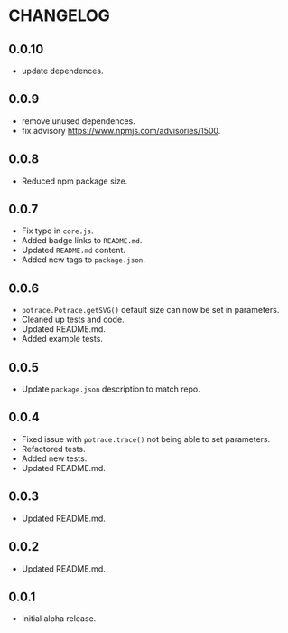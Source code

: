 # CHANGELOG

## 0.0.10

- update dependences.

## 0.0.9

- remove unused dependences.
- fix advisory https://www.npmjs.com/advisories/1500.

## 0.0.8

- Reduced npm package size.

## 0.0.7

- Fix typo in `core.js`.
- Added badge links to `README.md`.
- Updated `README.md` content.
- Added new tags to `package.json`.

## 0.0.6

- `potrace.Potrace.getSVG()` default size can now be set in parameters.
- Cleaned up tests and code.
- Updated README.md.
- Added example tests.

## 0.0.5

- Update `package.json` description to match repo.

## 0.0.4

- Fixed issue with `potrace.trace()` not being able to set parameters.
- Refactored tests.
- Added new tests.
- Updated README.md.

## 0.0.3

- Updated README.md.

## 0.0.2

- Updated README.md.

## 0.0.1

- Initial alpha release.
